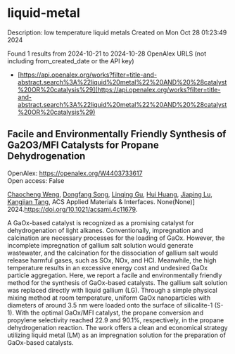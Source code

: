 # liquid-metal
Description: low temperature liquid metals
Created on Mon Oct 28 01:23:49 2024

Found 1 results from 2024-10-21 to 2024-10-28
OpenAlex URLS (not including from_created_date or the API key)
- [https://api.openalex.org/works?filter=title-and-abstract.search%3A%22liquid%20metal%22%20AND%20%28catalyst%20OR%20catalysis%29](https://api.openalex.org/works?filter=title-and-abstract.search%3A%22liquid%20metal%22%20AND%20%28catalyst%20OR%20catalysis%29)

## Facile and Environmentally Friendly Synthesis of Ga2O3/MFI Catalysts for Propane Dehydrogenation   

OpenAlex: https://openalex.org/W4403733617    
Open access: False
    
[Chaocheng Weng](https://openalex.org/A5086098186), [Dongfang Song](https://openalex.org/A5108537272), [Linqing Gu](https://openalex.org/A5011257188), [Hui Huang](https://openalex.org/A5100684579), [Jiaping Lu](https://openalex.org/A5029708837), [Kangjian Tang](https://openalex.org/A5036834319), ACS Applied Materials & Interfaces. None(None)] 2024.https://doi.org/10.1021/acsami.4c11679.
    
A GaOx-based catalyst is recognized as a promising catalyst for dehydrogenation of light alkanes. Conventionally, impregnation and calcination are necessary processes for the loading of GaOx. However, the incomplete impregnation of gallium salt solution would generate wastewater, and the calcination for the dissociation of gallium salt would release harmful gases, such as SOx, NOx, and HCl. Meanwhile, the high temperature results in an excessive energy cost and undesired GaOx particle aggregation. Here, we report a facile and environmentally friendly method for the synthesis of GaOx-based catalysts. The gallium salt solution was replaced directly with liquid gallium (LG). Through a simple physical mixing method at room temperature, uniform GaOx nanoparticles with diameters of around 3.5 nm were loaded onto the surface of silicalite-1 (S-1). With the optimal GaOx/MFI catalyst, the propane conversion and propylene selectivity reached 22.9 and 90.1%, respectively, in the propane dehydrogenation reaction. The work offers a clean and economical strategy utilizing liquid metal (LM) as an impregnation solution for the preparation of GaOx-based catalysts.    

    
